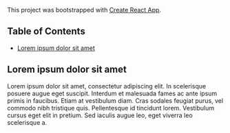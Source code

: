 This project was bootstrapped with [Create React App](https://github.com/facebookincubator/create-react-app).

## Table of Contents

- [Lorem ipsum dolor sit amet](#lorem-ipsum-dolor-sit-amet)

## Lorem ipsum dolor sit amet

Lorem ipsum dolor sit amet, consectetur adipiscing elit. In scelerisque posuere augue eget suscipit. Interdum et malesuada fames ac ante ipsum primis in faucibus. Etiam at vestibulum diam. Cras sodales feugiat purus, vel commodo nibh tristique quis. Pellentesque id tincidunt lorem. Vestibulum cursus eget elit in pretium. Sed iaculis augue leo, eget viverra leo scelerisque a.